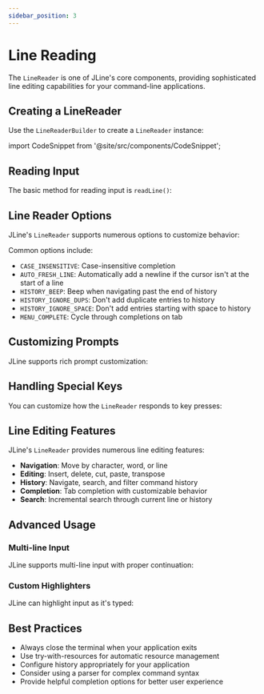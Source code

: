 ```yaml
---
sidebar_position: 3
---
```


# Line Reading

The `LineReader` is one of JLine's core components, providing sophisticated line editing capabilities for your command-line applications.

## Creating a LineReader

Use the `LineReaderBuilder` to create a `LineReader` instance:

import CodeSnippet from '@site/src/components/CodeSnippet';

<CodeSnippet name="LineReaderCreationExample" />

## Reading Input

The basic method for reading input is `readLine()`:

<CodeSnippet name="LineReaderInputExample" />

## Line Reader Options

JLine's `LineReader` supports numerous options to customize behavior:

<CodeSnippet name="LineReaderOptionsExample" />

Common options include:

- `CASE_INSENSITIVE`: Case-insensitive completion
- `AUTO_FRESH_LINE`: Automatically add a newline if the cursor isn't at the start of a line
- `HISTORY_BEEP`: Beep when navigating past the end of history
- `HISTORY_IGNORE_DUPS`: Don't add duplicate entries to history
- `HISTORY_IGNORE_SPACE`: Don't add entries starting with space to history
- `MENU_COMPLETE`: Cycle through completions on tab

## Customizing Prompts

JLine supports rich prompt customization:

<CodeSnippet name="CustomPromptExample" />

## Handling Special Keys

You can customize how the `LineReader` responds to key presses:

<CodeSnippet name="KeyBindingExample" />

## Line Editing Features

JLine's `LineReader` provides numerous line editing features:

- **Navigation**: Move by character, word, or line
- **Editing**: Insert, delete, cut, paste, transpose
- **History**: Navigate, search, and filter command history
- **Completion**: Tab completion with customizable behavior
- **Search**: Incremental search through current line or history

## Advanced Usage

### Multi-line Input

JLine supports multi-line input with proper continuation:

<CodeSnippet name="MultiLineInputExample" />

### Custom Highlighters

JLine can highlight input as it's typed:

<CodeSnippet name="HighlighterExample" />

## Best Practices

- Always close the terminal when your application exits
- Use try-with-resources for automatic resource management
- Configure history appropriately for your application
- Consider using a parser for complex command syntax
- Provide helpful completion options for better user experience
